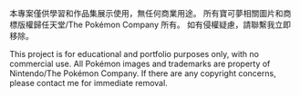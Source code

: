 本專案僅供學習和作品集展示使用，無任何商業用途。
所有寶可夢相關圖片和商標版權歸任天堂/The Pokémon Company 所有。
如有侵權疑慮，請聯繫我立即移除。

This project is for educational and portfolio purposes only, with no commercial use.
All Pokémon images and trademarks are property of Nintendo/The Pokémon Company.
If there are any copyright concerns, please contact me for immediate removal.
